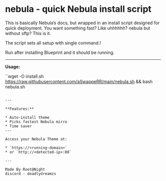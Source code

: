 # nebula - quick Nebula install script

This is basically Nebula’s docs, but wrapped in an install script designed for quick deployment. You want something fast? Like uhhhhhh? nebula but without sftp? This is it.

The script sets all setup with single command.!

Run after installing Blueprint and it should be running.

---

**Usage:**

``wget -O install.sh https://raw.githubusercontent.com/aSwappeRR/main/nebula.sh && bash nebula.sh
```

---

**Features:**

* Auto-install theme
* Picks fastest Nebula mirro
* Time saver
---

Access your Nebula Theme at:

* `https://<running-domain>`
* or `http://<detected-ip>:80`

---

Made By Root@Night
discord - deadlydreamzs
